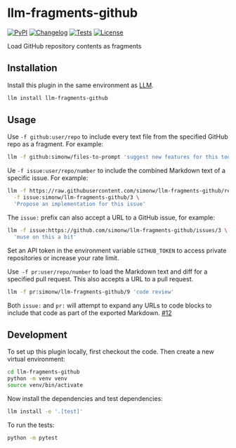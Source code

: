 # llm-fragments-github

[![PyPI](https://img.shields.io/pypi/v/llm-fragments-github.svg)](https://pypi.org/project/llm-fragments-github/)
[![Changelog](https://img.shields.io/github/v/release/simonw/llm-fragments-github?include_prereleases&label=changelog)](https://github.com/simonw/llm-fragments-github/releases)
[![Tests](https://github.com/simonw/llm-fragments-github/actions/workflows/test.yml/badge.svg)](https://github.com/simonw/llm-fragments-github/actions/workflows/test.yml)
[![License](https://img.shields.io/badge/license-Apache%202.0-blue.svg)](https://github.com/simonw/llm-fragments-github/blob/main/LICENSE)

Load GitHub repository contents as fragments

## Installation

Install this plugin in the same environment as [LLM](https://llm.datasette.io/).
```bash
llm install llm-fragments-github
```
## Usage

Use `-f github:user/repo` to include every text file from the specified GitHub repo as a fragment. For example:
```bash
llm -f github:simonw/files-to-prompt 'suggest new features for this tool'
```
Ue `-f issue:user/repo/number` to include the combined Markdown text of a specific issue. For example:
```bash
llm -f https://raw.githubusercontent.com/simonw/llm-fragments-github/refs/tags/0.1/llm_fragments_github.py \
  -f issue:simonw/llm-fragments-github/3 \
  'Propose an implementation for this issue'
```
The `issue:` prefix can also accept a URL to a GitHub issue, for example:
```bash
llm -f issue:https://github.com/simonw/llm-fragments-github/issues/3 \
  'muse on this a bit'
```
Set an API token in the environment variable `GITHUB_TOKEN` to access private repositories or increase your rate limit.

Use` -f pr:user/repo/number` to load the Markdown text and diff for a specified pull request. This also accepts a URL to a pull request.

```bash
llm -f pr:simonw/llm-fragments-github/9 'code review'
```
Both `issue:` and `pr:` will attempt to expand any URLs to code blocks to include that code as part of the exported Markdown. [#12](https://github.com/simonw/llm-fragments-github/issues/12)

## Development

To set up this plugin locally, first checkout the code. Then create a new virtual environment:
```bash
cd llm-fragments-github
python -m venv venv
source venv/bin/activate
```
Now install the dependencies and test dependencies:
```bash
llm install -e '.[test]'
```
To run the tests:
```bash
python -m pytest
```
